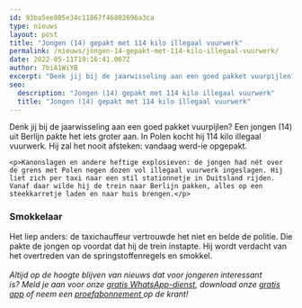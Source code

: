 ```yaml
---
id: 93ba5ee805e34c11867f46802696a3ca
type: nieuws
layout: post
title: "Jongen (14) gepakt met 114 kilo illegaal vuurwerk"
permalink: /nieuws/jongen-14-gepakt-met-114-kilo-illegaal-vuurwerk/
date: 2022-05-11T19:16:41.067Z
author: 7biA1WiYB
excerpt: "Denk jij bij de jaarwisseling aan een goed pakket vuurpijlen? Een jongen (14) uit Berlijn pakte het iets groter aan. In Polen kocht hij 114 kilo illegaal vuurwerk. Hij zal het nooit afsteken: vandaag werd-ie opgepakt.  "
seo:
  description: "Jongen (14) gepakt met 114 kilo illegaal vuurwerk"
  title: "Jongen (14) gepakt met 114 kilo illegaal vuurwerk"
---
```

Denk jij bij de jaarwisseling aan een goed pakket vuurpijlen? Een jongen (14) uit Berlijn pakte het iets groter aan. In Polen kocht hij 114 kilo illegaal vuurwerk. Hij zal het nooit afsteken: vandaag werd-ie opgepakt.  

    <p>Kanonslagen en andere heftige explosieven: de jongen had nét over de grens met Polen negen dozen vol illegaal vuurwerk ingeslagen. Hij liet zich per taxi naar een stil stationnetje in Duitsland rijden. Vanaf daar wilde hij de trein naar Berlijn pakken, alles op een steekkarretje laden en naar huis brengen.</p>
<h3>Smokkelaar</h3>
<p>Het liep anders: de taxichauffeur vertrouwde het niet en belde de politie. Die pakte de jongen op voordat dat hij de trein instapte. Hij wordt verdacht van het overtreden van de springstoffenregels en smokkel.<br><br><em>Altijd op de hoogte blijven van nieuws dat voor jongeren interessant is? Meld je aan voor onze </em><a href="https://7dagen.netlify.app/whatsapp"><em>gratis WhatsApp-dienst</em></a><em>, download onze </em><a href="https://7dagen.netlify.app/app"><em>gratis app</em></a><em> of neem een </em><a href="https://abonneren.sevendays.nl/abonneren/abonnementen/ae/artikel"><em>proefabonnement </em></a><em>op de krant! </em></p>  
